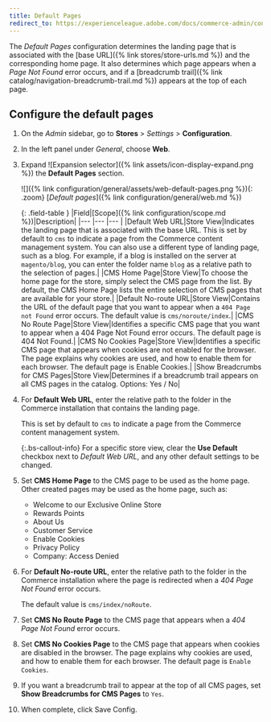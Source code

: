 ```yaml
---
title: Default Pages
redirect_to: https://experienceleague.adobe.com/docs/commerce-admin/content-design/elements/pages/pages.html#configure-default-pages
---
```


The _Default Pages_ configuration determines the landing page that is associated with the [base URL]({% link stores/store-urls.md %}) and the corresponding home page. It also determines which page appears when a _Page Not Found_ error occurs, and if a [breadcrumb trail]({% link catalog/navigation-breadcrumb-trail.md %}) appears at the top of each page.

## Configure the default pages

1. On the _Admin_ sidebar, go to  **Stores** > _Settings_ > **Configuration**.

1. In the left panel under _General_, choose **Web**.

1. Expand ![Expansion selector]({% link assets/icon-display-expand.png %}) the **Default Pages** section.

   ![]({% link configuration/general/assets/web-default-pages.png %}){: .zoom}
   [_Default pages_]({% link configuration/general/web.md %})

   {: .field-table }
   |Field|[Scope]({% link configuration/scope.md %})|Description|
   |--- |--- |--- |
   |Default Web URL|Store View|Indicates the landing page that is associated with the base URL. This is set by default to `cms` to indicate a page from the Commerce content management system. You can also use a different type of landing page, such as a blog. For example, if a blog is installed on the server at `magento/blog`, you can enter the folder name `blog` as a relative path to the selection of pages.|
   |CMS Home Page|Store View|To choose the home page for the store, simply select the CMS page from the list. By default, the CMS Home Page lists the entire selection of CMS pages that are available for your store.|
   |Default No-route URL|Store View|Contains the URL of the default page that you want to appear when a `404 Page not Found` error occurs. The default value is `cms/noroute/index`.|
   |CMS No Route Page|Store View|Identifies a specific CMS page that you want to appear when a 404 Page Not Found error occurs. The default page is 404 Not Found.|
   |CMS No Cookies Page|Store View|Identifies a specific CMS page that appears when cookies are not enabled for the browser. The page explains why cookies are used, and how to enable them for each browser. The default page is Enable Cookies.|
   |Show Breadcrumbs for CMS Pages|Store View|Determines if a breadcrumb trail appears on all CMS pages in the catalog. Options: Yes / No|

1. For **Default Web URL**, enter the relative path to the folder in the Commerce installation that contains the landing page.

   This is set by default to `cms` to indicate a page from the Commerce content management system.

   {:.bs-callout-info}
   For a specific store view, clear the **Use Default** checkbox next to _Default Web URL_, and any other default settings to be changed.

1. Set **CMS Home Page** to the CMS page to be used as the home page. Other created pages may be used as the home page, such as:

   - Welcome to our Exclusive Online Store
   - Rewards Points
   - About Us
   - Customer Service
   - Enable Cookies
   - Privacy Policy
   - Company: Access Denied

1. For **Default No-route URL**, enter the relative path to the folder in the Commerce installation where the page is redirected when a _404 Page Not Found_ error occurs.

   The default value is `cms/index/noRoute`.

1. Set **CMS No Route Page** to the CMS page that appears when a _404 Page Not Found_ error occurs.

1. Set **CMS No Cookies Page** to the CMS page that appears when cookies are disabled in the browser. The page explains why cookies are used, and how to enable them for each browser. The default page is `Enable Cookies`.

1. If you want a breadcrumb trail to appear at the top of all CMS pages, set **Show Breadcrumbs for CMS Pages** to `Yes`.

1. When complete, click <span class="btn">Save Config</span>.
